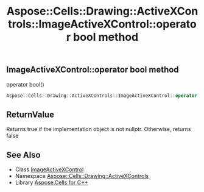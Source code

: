 ﻿---
title: Aspose::Cells::Drawing::ActiveXControls::ImageActiveXControl::operator bool method
linktitle: operator bool
second_title: Aspose.Cells for C++ API Reference
description: 'Aspose::Cells::Drawing::ActiveXControls::ImageActiveXControl::operator bool method. operator bool() in C++.'
type: docs
weight: 400
url: /cpp/aspose.cells.drawing.activexcontrols/imageactivexcontrol/operator_bool/
---
## ImageActiveXControl::operator bool method


operator bool()

```cpp
Aspose::Cells::Drawing::ActiveXControls::ImageActiveXControl::operator bool() const
```


## ReturnValue

Returns true if the implementation object is not nullptr. Otherwise, returns false

## See Also

* Class [ImageActiveXControl](../)
* Namespace [Aspose::Cells::Drawing::ActiveXControls](../../)
* Library [Aspose.Cells for C++](../../../)
